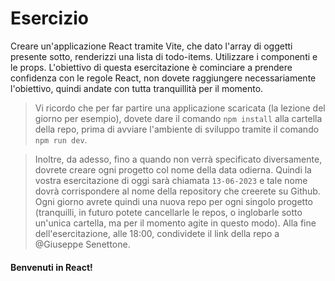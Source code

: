 # Esercizio

Creare un'applicazione React tramite Vite, che dato l'array di oggetti presente sotto, renderizzi una lista di todo-items. Utilizzare i componenti e le props.
L'obiettivo di questa esercitazione è cominciare a prendere confidenza con le regole React, non dovete raggiungere necessariamente l'obiettivo, quindi andate con tutta tranquillità per il momento.

> Vi ricordo che per far partire una applicazione scaricata (la lezione del giorno per esempio), dovete dare il comando `npm install` alla cartella della repo, prima di avviare l'ambiente di sviluppo tramite il comando `npm run dev`.

> Inoltre, da adesso, fino a quando non verrà specificato diversamente, dovrete creare ogni progetto col nome della data odierna. Quindi la vostra esercitazione di oggi sarà chiamata `13-06-2023` e tale nome dovrà corrispondere al nome della repository che creerete su Github. Ogni giorno avrete quindi una nuova repo per ogni singolo progetto (tranquilli, in futuro potete cancellarle le repos, o inglobarle sotto un'unica cartella, ma per il momento agite in questo modo). Alla fine dell'esercitazione, alle 18:00, condividete il link della repo a @Giuseppe Senettone.

#### Benvenuti in React!
